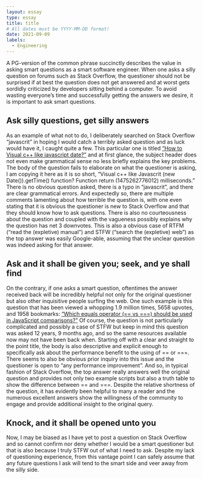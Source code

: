 ```yaml
---
layout: essay
type: essay
title: title
# All dates must be YYYY-MM-DD format!
date: 2021-09-09
labels:
  - Engineering
---
```



A PG-version of the common phrase succinctly describes the value in asking smart questions as a smart software engineer. When one asks a silly question on forums such as Stack Overflow, the questioner should not be surprised if at best the question does not get answered and at worst gets sordidly criticized by developers sitting behind a computer. To avoid wasting everyone’s time and successfully getting the answers we desire, it is important to ask smart questions.

## Ask silly questions, get silly answers

As an example of what not to do, I deliberately searched on Stack Overflow “javascrit” in hoping I would catch a terribly asked question and as luck would have it, I caught quite a few. This particular one is titled [“How to Visual c++ like javascript date?”](https://stackoverflow.com/questions/39798589/how-to-visual-c-like-javascript-date) and at first glance, the subject header does not even make grammatical sense no less briefly explains the key problems. The body of the question fails to elaborate on what the questioner is asking, I am copying it here as it is so short, “Visual c++ like Javascrit (new Date()).getTime() function? Function return (1475262776012) milliseconds.” There is no obvious question asked, there is a typo in “javascrit”, and there are clear grammatical errors. And expectedly so, there are multiple comments lamenting about how terrible the question is, with one even stating that it is obvious the questioner is new to Stack Overflow and that they should know how to ask questions. There is also no courteousness about the question and coupled with the vagueness possibly explains why the question has net 3 downvotes. This is also a obvious case of RTFM (“read the (expletive) manual”) and STFW (“search the (expletive) web”) as the top answer was easily Google-able, assuming that the unclear question was indeed asking for that answer.

## Ask and it shall be given you; seek, and ye shall find

On the contrary, if one asks a smart question, oftentimes the answer received back will be incredibly helpful not only for the original questioner but also other inquisitive people surfing the web. One such example is this question that has been viewed a whopping 1.9 million times, 5658 upvotes, and 1958 bookmarks: [“Which equals operator (== vs ===) should be used in JavaScript comparisons?”](https://stackoverflow.com/questions/359494/which-equals-operator-vs-should-be-used-in-javascript-comparisons) Of course, the question is not particularly complicated and possibly a case of STFW but keep in mind this question was asked 12 years, 9 months ago, and so the same resources available now may not have been back when. Starting off with a clear and straight to the point title, the body is also descriptive and explicit enough to specifically ask about the performance benefit to the using of == or ===. There seems to also be obvious prior inquiry into this issue and the questioner is open to “any performance improvement”. And so, in typical fashion of Stack Overflow, the top answer really answers well the original question and provides not only two example scripts but also a truth table to show the difference between == and ===. Despite the relative shortness of the question, it has evidently been helpful to many a reader and the numerous excellent answers show the willingness of the community to engage and provide additional insight to the original query.

## Knock, and it shall be opened unto you

Now, I may be biased as I have yet to post a question on Stack Overflow and so cannot confirm nor deny whether I would be a smart questioner but that is also because I truly STFW out of what I need to ask. Despite my lack of questioning experience, from this vantage point I can safely assume that any future questions I ask will tend to the smart side and veer away from the silly side.
